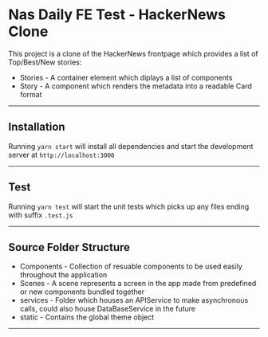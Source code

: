 # Nas Daily FE Test - HackerNews Clone

This project is a clone of the HackerNews frontpage which provides a list of Top/Best/New stories:

- Stories - A container element which diplays a list of <Story/> components
- Story - A component which renders the metadata into a readable Card format

---

## Installation

Running `yarn start` will install all dependencies and start the development server at `http://localhost:3000`

---

## Test
Running `yarn test` will start the unit tests which picks up any files ending with suffix `.test.js`

---

## Source Folder Structure

- Components - Collection of resuable components to be used easily throughout the application
- Scenes - A scene represents a screen in the app made from predefined or new components bundled together
- services - Folder which houses an APIService to make asynchronous calls, could also house DataBaseService in the future
- static - Contains the global theme object
---
